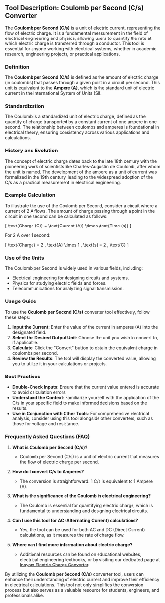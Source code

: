## Tool Description: Coulomb per Second (C/s) Converter

The **Coulomb per Second (C/s)** is a unit of electric current, representing the flow of electric charge. It is a fundamental measurement in the field of electrical engineering and physics, allowing users to quantify the rate at which electric charge is transferred through a conductor. This tool is essential for anyone working with electrical systems, whether in academic research, engineering projects, or practical applications.

### Definition

The **Coulomb per Second (C/s)** is defined as the amount of electric charge (in coulombs) that passes through a given point in a circuit per second. This unit is equivalent to the **Ampere (A)**, which is the standard unit of electric current in the International System of Units (SI).

### Standardization

The Coulomb is a standardized unit of electric charge, defined as the quantity of charge transported by a constant current of one ampere in one second. The relationship between coulombs and amperes is foundational in electrical theory, ensuring consistency across various applications and calculations.

### History and Evolution

The concept of electric charge dates back to the late 18th century with the pioneering work of scientists like Charles-Augustin de Coulomb, after whom the unit is named. The development of the ampere as a unit of current was formalized in the 19th century, leading to the widespread adoption of the C/s as a practical measurement in electrical engineering.

### Example Calculation

To illustrate the use of the Coulomb per Second, consider a circuit where a current of 2 A flows. The amount of charge passing through a point in the circuit in one second can be calculated as follows:

\[ \text{Charge (C)} = \text{Current (A)} \times \text{Time (s)} \]

For 2 A over 1 second:

\[ \text{Charge} = 2 \, \text{A} \times 1 \, \text{s} = 2 \, \text{C} \]

### Use of the Units

The Coulomb per Second is widely used in various fields, including:

- Electrical engineering for designing circuits and systems.
- Physics for studying electric fields and forces.
- Telecommunications for analyzing signal transmission.

### Usage Guide

To use the **Coulomb per Second (C/s)** converter tool effectively, follow these steps:

1. **Input the Current**: Enter the value of the current in amperes (A) into the designated field.
2. **Select the Desired Output Unit**: Choose the unit you wish to convert to, if applicable.
3. **Calculate**: Click the "Convert" button to obtain the equivalent charge in coulombs per second.
4. **Review the Results**: The tool will display the converted value, allowing you to utilize it in your calculations or projects.

### Best Practices

- **Double-Check Inputs**: Ensure that the current value entered is accurate to avoid calculation errors.
- **Understand the Context**: Familiarize yourself with the application of the C/s in your specific field to make informed decisions based on the results.
- **Use in Conjunction with Other Tools**: For comprehensive electrical analysis, consider using this tool alongside other converters, such as those for voltage and resistance.

### Frequently Asked Questions (FAQ)

1. **What is Coulomb per Second (C/s)?**
   - Coulomb per Second (C/s) is a unit of electric current that measures the flow of electric charge per second.

2. **How do I convert C/s to Amperes?**
   - The conversion is straightforward: 1 C/s is equivalent to 1 Ampere (A).

3. **What is the significance of the Coulomb in electrical engineering?**
   - The Coulomb is essential for quantifying electric charge, which is fundamental to understanding and designing electrical circuits.

4. **Can I use this tool for AC (Alternating Current) calculations?**
   - Yes, the tool can be used for both AC and DC (Direct Current) calculations, as it measures the rate of charge flow.

5. **Where can I find more information about electric charge?**
   - Additional resources can be found on educational websites, electrical engineering textbooks, or by visiting our dedicated page at [Inayam Electric Charge Converter](https://www.inayam.co/unit-converter/electric_charge).

By utilizing the **Coulomb per Second (C/s)** converter tool, users can enhance their understanding of electric current and improve their efficiency in electrical calculations. This tool not only simplifies the conversion process but also serves as a valuable resource for students, engineers, and professionals alike.